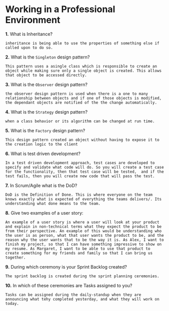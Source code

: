 # Working in a Professional Environment

**1.** What is Inheritance?
<!-- enter you answer in the space below -->
```
inheritance is being able to use the properties of something else if called upon to do so. 
```
**2.** What is the `Singleton` design pattern?
<!-- enter you answer in the space below -->
```
This pattern uses a asingle class which is responsible to create an object while making sure only a single object is created. This allows that object to be accessed directly.
```
**3.** What is the `Observer` design pattern?
<!-- enter you answer in the space below -->
```
the observer design pattern is used when there is a one to many relationship between objects and if one of those objects is modified, the dependant objects are notified of the the change automatically.
```
**4.** What is the `Strategy` design pattern?
<!-- enter you answer in the space below -->
```
when a class behavior or its algorithm can be changed at run time. 
```
**5.** What is the `Factory` design pattern?
<!-- enter you answer in the space below -->
```
This design pattern created an object without having to expose it to the creation logic to the client 
```
**6.** What is test driven development?
<!-- enter you answer in the space below -->
```
In a test driven development approach, test cases are developed to specify and validate what code will do. So you will create a test case for the functionality, then that test case will be tested,  and if the test fails, then you will create new code that will pass the test. 
```
**7.** In Scrum/Agile what is the DoD?
<!-- enter you answer in the space below -->
```
DoD is the Definition of Done. This is where everyone on the team knows exactly what is expected of everything the teams delivers/. Its understanding what done means to the team.
```
**8.** Give two examples of a user story:
<!-- enter you answer in the space below -->
```
An example of a user story is where a user will look at your product and explain in non-technical terms what they expect the product to be from their perspective. An example of this would be understanding who the user is as person, what that user wants the product to be, and the reason why the user wants that to be the way it is. As Alex, I want to finish my project, so that I can have something impressive to show on my resume. As Margaret, I want to be able to use that product to create something for my friends and family so that I can bring us together.
```
**9.** During which ceremony is your Sprint Backlog created?
<!-- enter you answer in the space below -->
```
The sprint backlog is created during the sprint planning ceremonies. 
```
**10.** In which of these ceremonies are Tasks assigned to you?
<!-- enter you answer in the space below -->
```
Tasks can be assigned during the daily-standup when they are announcing what tehy completed yesterday, and what they will work on today. 
```